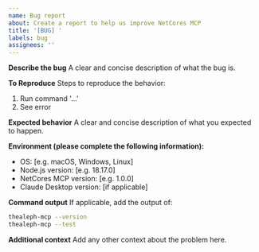 ```yaml
---
name: Bug report
about: Create a report to help us improve NetCores MCP
title: '[BUG] '
labels: bug
assignees: ''
---
```


**Describe the bug**
A clear and concise description of what the bug is.

**To Reproduce**
Steps to reproduce the behavior:
1. Run command '...'
2. See error

**Expected behavior**
A clear and concise description of what you expected to happen.

**Environment (please complete the following information):**
- OS: [e.g. macOS, Windows, Linux]
- Node.js version: [e.g. 18.17.0]
- NetCores MCP version: [e.g. 1.0.0]
- Claude Desktop version: [if applicable]

**Command output**
If applicable, add the output of:
```bash
thealeph-mcp --version
thealeph-mcp --test
```

**Additional context**
Add any other context about the problem here.